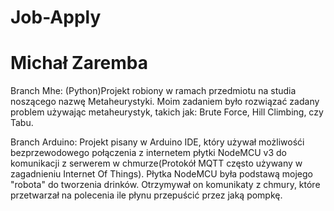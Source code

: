 # Job-Apply
# Michał Zaremba

Branch Mhe:
(Python)Projekt robiony w ramach przedmiotu na studia noszącego nazwę Metaheurystyki. Moim zadaniem było rozwiązać zadany problem używając metaheurystyk, takich jak: Brute Force, Hill Climbing, czy Tabu.

Branch Arduino:
Projekt pisany w Arduino IDE, który używał możliwośći bezprzewodowego połączenia z internetem płytki NodeMCU v3 do komunikacji z serwerem w chmurze(Protokół MQTT często używany w zagadnieniu Internet Of Things). Płytka NodeMCU była podstawą mojego "robota" do tworzenia drinków. Otrzymywał on komunikaty z chmury, które przetwarzał na polecenia ile płynu przepuścić przez jaką pompkę.
